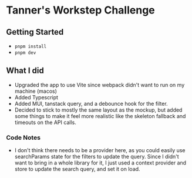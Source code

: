 # Tanner's Workstep Challenge

## Getting Started

- `pnpm install`
- `pnpm dev`

## What I did

- Upgraded the app to use Vite since webpack didn't want to run on my machine (macos)
- Added Typescript
- Added MUI, tanstack query, and a debounce hook for the filter.
- Decided to stick to mostly the same layout as the mockup, but added some things to make it feel more realistic like the skeleton fallback and timeouts on the API calls.

### Code Notes
- I don't think there needs to be a provider here, as you could easily use searchParams state for the filters to update the query. Since I didn't want to bring in a whole library for it, I just used a context provider and store to update the search query, and set it on load. 
